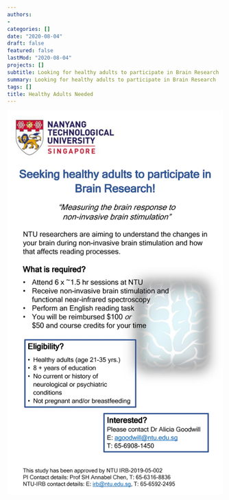 ```yaml
---
authors:
- 
categories: []
date: "2020-08-04"
draft: false
featured: false
lastMod: "2020-08-04"
projects: []
subtitle: Looking for healthy adults to participate in Brain Research
summary: Looking for healthy adults to participate in Brain Research
tags: []
title: Healthy Adults Needed
---
```




![png](./fNIRS-tDCS-poster.jpg)

